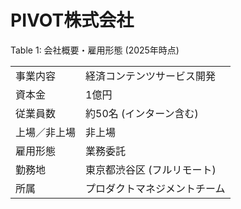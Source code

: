 # PIVOT株式会社


<div id="tbl-company">

Table 1: 会社概要・雇用形態 (2025年時点)

|              |                              |
|:-------------|:-----------------------------|
| 事業内容     | 経済コンテンツサービス開発   |
| 資本金       | 1億円                        |
| 従業員数     | 約50名 (インターン含む)      |
| 上場／非上場 | 非上場                       |
| 雇用形態     | 業務委託                     |
| 勤務地       | 東京都渋谷区 (フルリモート)  |
| 所属         | プロダクトマネジメントチーム |

</div>
